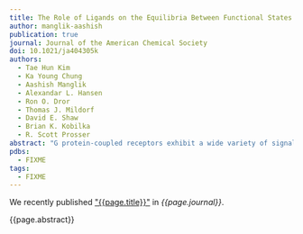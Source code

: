 ```yaml
---
title: The Role of Ligands on the Equilibria Between Functional States of a G Protein-Coupled Receptor
author: manglik-aashish
publication: true
journal: Journal of the American Chemical Society
doi: 10.1021/ja404305k
authors:
  - Tae Hun Kim
  - Ka Young Chung
  - Aashish Manglik
  - Alexandar L. Hansen
  - Ron O. Dror
  - Thomas J. Mildorf
  - David E. Shaw
  - Brian K. Kobilka
  - R. Scott Prosser
abstract: "G protein-coupled receptors exhibit a wide variety of signaling behaviors in response to different ligands. When a small label was incorporated on the cytosolic interface of transmembrane helix 6 (Cys-265), <sup>19</sup>F NMR spectra of the β<sub>2</sub> adrenergic receptor (β<sub>2</sub>AR) reconstituted in maltose/neopentyl glycol detergent micelles revealed two distinct inactive states, an activation intermediate state en route to activation, and, in the presence of a G protein mimic, a predominant active state. Analysis of the spectra as a function of temperature revealed that for all ligands, the activation intermediate is entropically favored and enthalpically disfavored. β<sub>2</sub>AR enthalpy changes toward activation are notably lower than those observed with rhodopsin, a likely consequence of basal activity and the fact that the ionic lock and other interactions stabilizing the inactive state of β<sub>2</sub>AR are weaker. Positive entropy changes toward activation likely reflect greater mobility (configurational entropy) in the cytoplasmic domain, as confirmed through an order parameter analysis. Ligands greatly influence the overall changes in enthalpy and entropy of the system and the corresponding changes in population and amplitude of motion of given states, suggesting a complex landscape of states and substates."
pdbs:
  - FIXME
tags:
  - FIXME
---
```


We recently published ["{{page.title}}"](https://doi.org/{{page.doi}}) in *{{page.journal}}*.

{{page.abstract}}
